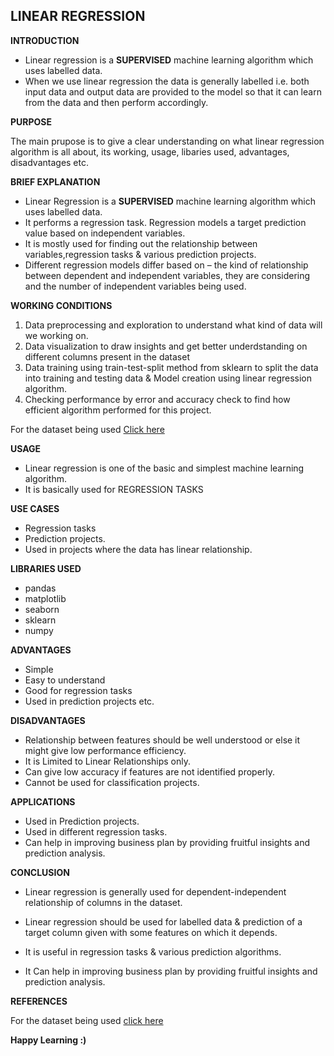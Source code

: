 ## **LINEAR REGRESSION**

**INTRODUCTION**
- Linear regression is a **SUPERVISED** machine learning algorithm which uses labelled data.
-  When we use linear regression the data is generally labelled i.e. both input data and output data are provided to the model so that it can learn from the data and then perform accordingly.

**PURPOSE**

The main prupose is to give a clear understanding on what linear regression algorithm is all about, its working, usage, libaries used, advantages, disadvantages etc.

**BRIEF EXPLANATION**
- Linear Regression is a **SUPERVISED** machine learning algorithm which uses labelled data. 
- It performs a regression task. Regression models a target prediction value based on independent variables.
- It is mostly used for finding out the relationship between variables,regression tasks & various prediction projects. 
- Different regression models differ based on – the kind of relationship between dependent and independent variables, they are considering and the number of independent variables being used.

**WORKING CONDITIONS**
1.  Data preprocessing and exploration to understand what kind of data will we working on.
2.  Data visualization to draw insights and get better underdstanding on different columns present in the dataset
3.  Data training using train-test-split method from sklearn to split the data into training and testing data & Model creation using linear regression algorithm. 
4.  Checking performance by error and accuracy check to find how efficient algorithm performed for this project.


For the dataset being used [Click here](https://www.kaggle.com/quantbruce/real-estate-price-prediction)

**USAGE**
- Linear regression is one of the basic and simplest machine learning algorithm.
- It is basically used for REGRESSION TASKS

**USE CASES**
- Regression tasks
- Prediction projects.
- Used in projects where the data has linear relationship.

**LIBRARIES USED**
- pandas
- matplotlib
- seaborn
- sklearn
- numpy

**ADVANTAGES**
- Simple
- Easy to understand
- Good for regression tasks
- Used in prediction projects etc.

**DISADVANTAGES**
- Relationship between features should be well understood or else it might give low performance efficiency.
- It is Limited to Linear Relationships only.
- Can give low accuracy if features are not identified properly.
- Cannot be used for classification projects.

**APPLICATIONS**
- Used in Prediction projects.
- Used in different regression tasks.
- Can help in improving business plan by providing fruitful insights and prediction analysis.

**CONCLUSION**
*   Linear regression is generally used for dependent-independent relationship of columns in the dataset.

*   Linear regression should be used for labelled data & prediction of a target column given with some features on which it depends.

*   It is useful in regression tasks & various prediction algorithms.

*   It Can help in improving business plan by providing fruitful insights and prediction analysis.


**REFERENCES**

For the dataset being used [click here](https://www.kaggle.com/quantbruce/real-estate-price-prediction)

**Happy Learning :)**
